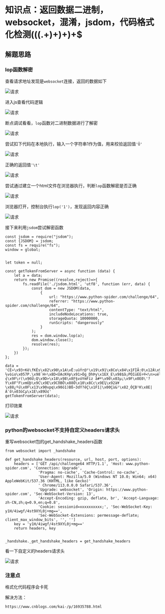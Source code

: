 # 知识点：返回数据二进制，websocket，混淆，jsdom，代码格式化检测(((.+)+)+)+$

## 解题思路

### lop函数解密

查看请求地址发现是`websocket`连接，返回的数据如下

![请求](./img/1.png)

进入js查看代码逻辑

![请求](./img/2.png)

断点调试看看，`lop`函数对二进制数据进行了解密

![请求](./img/3.png)

尝试扣下代码在本地执行，输入一个字符串1作为值，用来校验返回值`'Û'`

![请求](./img/4.png)

正确的返回值`'\t'`

![请求](./img/5.png)

尝试通过建立一个html文件在浏览器执行，判断`lop`函数解密是否正确

![请求](./img/6.png)

浏览器打开，控制台执行`lop('1')`，发现返回内容正确

![请求](./img/7.png)

接下来利用`jsdom`尝试解密函数

    const jsdom = require("jsdom");
    const {JSDOM} = jsdom;
    const fs = require("fs");
    window = global;
    
    
    let token = null;
    
    const getTokenFromServer = async function (data) {
        let a = data;
        return new Promise((resolve,reject)=>{
            fs.readFile('./jsdom.html', 'utf8', function (err, data) {
                const dom = new JSDOM(data,
                    {
                        url: "https://www.python-spider.com/challenge/64",
                        referrer: "https://www.python-spider.com/challenge/64",
                        contentType: "text/html",
                        includeNodeLocations: true,
                        storageQuota: 10000000,
                        runScripts: "dangerously"
                    }
                );
                res = dom.window.lop(a);
                dom.window.close();
                resolve(res);
            });
        })
    };

    data = 'CÈ»\x93÷Kë\fKÊs\x82\x90\x1A\vË:uùÝr@²\x19\x91\x8Co\x84\x1FÌÃ:0\x12À\x94hS=Ìß\x15­½vòio\x057P.\x98`H÷\x8D<ÜAcK®p\x91>Óg_DhÞy\x1EX_E\x98$â¡PÖîüEE÷®<\n>uél\x02\x9DêÄ[2\x14¶$~ú\x98q¦}N,áçÅK\x82\x7F®\x8B¿±kÎ\x84¥¢\x9F\r(\x96Ü;Q\x9D>\x18\x98\x8F§vóYmFïz ã#º\x90\x03µ¡\x9F\x0E0\'?Ý\x8F"F\vmÚþ\x9C\x9E\x9CðBÔ\x88Õ\x10\x8Cc\x9E¾\x92à¥\x88¿ºú\x0F\x13\x90vpq\x90ö1)Bß~3dÝ?êÇ\x1Fî|\x00Çù&¹\x82¸ÓÇB¹K\x8E|Á¯õ\x03òCµ\x1E\x89Ú¢'
    getTokenFromServer(data);

打印效果

![请求](./img/8.png)

### python的websocket不支持自定义headers请求头

重写websocket包的get_handshake_headers函数

    from websocket import _handshake

    def get_handshake_headers(resource, url, host, port, options):
        headers = ['GET /api/challenge64 HTTP/1.1', 'Host: www.python-spider.com', 'Connection: Upgrade',
                   'Pragma: no-cache', 'Cache-Control: no-cache',
                   'User-Agent: Mozilla/5.0 (Windows NT 10.0; Win64; x64) AppleWebKit/537.36 (KHTML, like Gecko)'
                   ' Chrome/113.0.0.0 Safari/537.36',
                   'Upgrade: websocket', 'Origin: https://www.python-spider.com', 'Sec-WebSocket-Version: 13',
                   'Accept-Encoding: gzip, deflate, br', 'Accept-Language: zh-CN,zh;q=0.9,en;q=0.8',
                   'Cookie: sessionid=xxxxxxxxxx;', 'Sec-WebSocket-Key: y1H/4iwgf/4st9XYL0j+mg==',
                   'Sec-WebSocket-Extensions: permessage-deflate; client_max_window_bits', '', '']
        key = 'y1H/4iwgf/4st9XYL0j+mg=='
        return headers, key
    
    
    _handshake._get_handshake_headers = get_handshake_headers

看一下自定义的headers请求头

![请求](./img/9.png)

### 注意点

格式化代码程序会卡死

解决方法：
    
    https://www.cnblogs.com/kai-/p/16935788.html